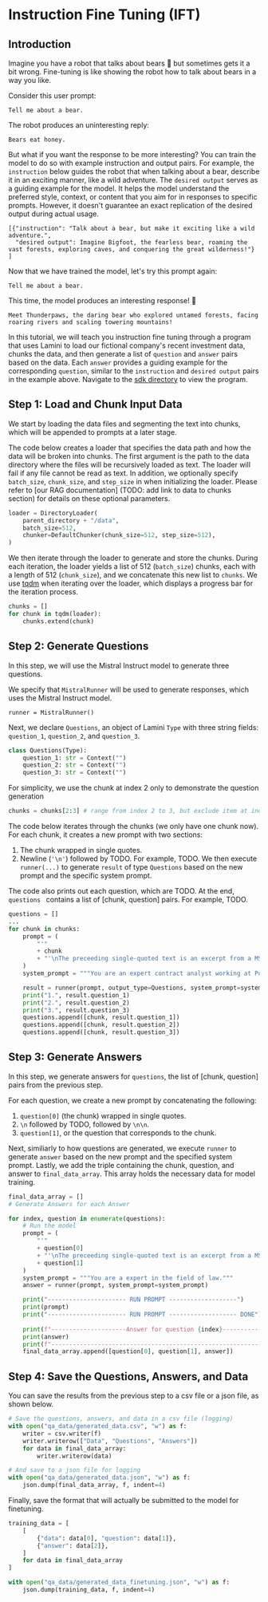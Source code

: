 # Instruction Fine Tuning (IFT)

## Introduction

Imagine you have a robot that talks about bears 🐻 but sometimes gets it a bit wrong. Fine-tuning is like showing the robot how to talk about bears in a way you like.

Consider this user prompt:

```
Tell me about a bear.
```

The robot produces an uninteresting reply:
```
Bears eat honey.
```

But what if you want the response to be more interesting?  You can train the model to do so with example instruction and output pairs.
For example, the `instruction` below guides the robot that when talking about a bear, describe it in an exciting manner, like a wild adventure.
The `desired output` serves as a guiding example for the model. It helps the model understand the preferred style, context, or content that you aim for in responses to specific prompts. However, it doesn't guarantee an exact replication of the desired output during actual usage.
```
[{"instruction": "Talk about a bear, but make it exciting like a wild adventure.",
  "desired output": Imagine Bigfoot, the fearless bear, roaming the vast forests, exploring caves, and conquering the great wilderness!"}
]
```

Now that we have trained the model, let's try this prompt again:
```
Tell me about a bear.
```

This time, the model produces an interesting response! 🤩

```
Meet Thunderpaws, the daring bear who explored untamed forests, facing roaring rivers and scaling towering mountains!
```

In this tutorial, we will teach you instruction fine tuning through a
program that uses Lamini to load our fictional company's recent investment data,
chunks the data, and then
generate a list of `question` and `answer` pairs based on the data.
Each `answer` provides a guiding example for the corresponding `question`, similar to
the `instruction` and `desired output` pairs in the example above.
Navigate to the [sdk directory](https://github.com/lamini-ai/sdk/tree/main/ift) to view the program.

## Step 1: Load and Chunk Input Data

We start by loading the data files and segmenting the text into chunks,
which will be appended to prompts at a later stage.

The code below creates a loader that specifies the data path
and how the data will be broken into chunks.
The first argument is the path to the data directory where the files will
be recursively loaded as text.
The loader will fail if any file cannot be read as text.
In addition, we optionally specify `batch_size`, `chunk_size`, and `step_size`
in when initializing the loader.
Please refer to [our RAG documentation] (TODO: add link to data to chunks section) for details on these optional parameters.

```python
loader = DirectoryLoader(
    parent_directory + "/data",
    batch_size=512,
    chunker=DefaultChunker(chunk_size=512, step_size=512),
)
```

We then iterate through the loader to generate and store the chunks.
During each iteration, the loader yields a list of 512 (`batch_size`) chunks,
each with a length of 512 (`chunk_size`), and we concatenate this new list
to `chunks`.
We use [tqdm](https://github.com/tqdm/tqdm) when iterating over the loader,
which displays a progress bar for the iteration process.

```python
chunks = []
for chunk in tqdm(loader):
    chunks.extend(chunk)
```

## Step 2: Generate Questions

In this step, we will use the Mistral Instruct model to generate three
questions.

We specify that `MistralRunner` will be used to generate responses,
which uses the Mistral Instruct model.

```
runner = MistralRunner()
```

Next, we declare `Questions`, an object of Lamini `Type` with
three string fields: `question_1`, `question_2`, and `question_3`.

```python
class Questions(Type):
    question_1: str = Context("")
    question_2: str = Context("")
    question_3: str = Context("")
```

For simplicity, we use the chunk at index 2 only to demonstrate the question generation
```python
chunks = chunks[2:3] # range from index 2 to 3, but exclude item at index 3
```

The code below iterates through the chunks (we only have one chunk now).
For each chunk, it creates a new prompt with two sections:
1. The chunk wrapped in single quotes.
2. Newline (`'\n'`) followed by TODO.
For example, TODO.
We then execute `runner(...)` to generate `result` of type `Questions`
based on the new prompt and the specific system prompt.

The code also prints out each question, which are TODO.
At the end, `questions ` contains a list of [chunk, question] pairs.
For example, TODO.

```python
questions = []
...
for chunk in chunks:
    prompt = (
        "'"
        + chunk
        + "'\nThe preceeding single-quoted text is an excerpt from a MSA contract between Lamini and XXXXX. Generate three diverse questions about the MSA.  Only generate questions that can be answered using information from the preceeding single-quoted text.  Do not ask questions that require additional information outside of the preceeding single-quoted text."
    )
    system_prompt = """You are an expert contract analyst working at Point32 health."""

    result = runner(prompt, output_type=Questions, system_prompt=system_prompt)
    print("1.", result.question_1)
    print("2.", result.question_2)
    print("3.", result.question_3)
    questions.append([chunk, result.question_1])
    questions.append([chunk, result.question_2])
    questions.append([chunk, result.question_3])
```

## Step 3: Generate Answers

In this step, we generate answers for `questions`, the list of [chunk, question] pairs from the previous step.

For each question, we create a new prompt by concatenating the following:
1. `question[0]` (the chunk) wrapped in single quotes.
2. `\n` followed by TODO, followed by `\n\n`.
3. `question[1]`, or the question that corresponds to the chunk.

Next, similiarly to how questions are generated, we execute `runner`
to generate `answer` based on the new prompt and the specified system prompt.
Lastly, we add the triple containing the chunk, question, and answer to `final_data_array`.  This array holds the necessary data for model training.

```python
final_data_array = []
# Generate Answers for each Answer

for index, question in enumerate(questions):
    # Run the model
    prompt = (
        "'"
        + question[0]
        + "'\nThe preceeding single-quoted text is an excerpt from a MSA contract between Lamini and XXXXXXX.  Answer the following question using information from the single-quoted text.  If you cannot answer the question using only the single-quoted text, respond only with the statement: \"I don't know.\"\n\n"
        + question[1]
    )
    system_prompt = """You are a expert in the field of law."""
    answer = runner(prompt, system_prompt=system_prompt)

    print("---------------------- RUN PROMPT -------------------")
    print(prompt)
    print("---------------------- RUN PROMPT ------------------- DONE")    
    
    print(f"---------------------Answer for question {index}---------------------")
    print(answer)
    print(f"---------------------------------------------------------------------")
    final_data_array.append([question[0], question[1], answer])
```

## Step 4: Save the Questions, Answers, and Data

You can save the results from the previous step to a csv file or a json file,
as shown below.

```python
# Save the questions, answers, and data in a csv file (logging)
with open("qa_data/generated_data.csv", "w") as f:
    writer = csv.writer(f)
    writer.writerow(["Data", "Questions", "Answers"])
    for data in final_data_array:
        writer.writerow(data)

# And save to a json file for logging
with open("qa_data/generated_data.json", "w") as f:
    json.dump(final_data_array, f, indent=4)
```

Finally, save the format that will actually be submitted to the model for finetuning.

```python
training_data = [
    [
        {"data": data[0], "question": data[1]},
        {"answer": data[2]},
    ]
    for data in final_data_array
]

with open("qa_data/generated_data_finetuning.json", "w") as f:
    json.dump(training_data, f, indent=4)
```